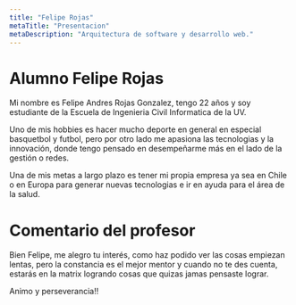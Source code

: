 ```yaml
---
title: "Felipe Rojas"
metaTitle: "Presentacion"
metaDescription: "Arquitectura de software y desarrollo web."
---
```


# Alumno Felipe Rojas

Mi nombre es Felipe Andres Rojas Gonzalez, tengo 22 años y soy estudiante de la Escuela de Ingenieria Civil Informatica de la UV.

Uno de mis hobbies es hacer mucho deporte en general en especial basquetbol y futbol, pero por otro lado me apasiona las tecnologias y la innovación, donde tengo pensado en desempeñarme más en el lado de la gestión o redes.

Una de mis metas a largo plazo es tener mi propia empresa ya sea en Chile o en Europa para generar nuevas tecnologias e ir en ayuda para el área de la salud.

# Comentario del profesor
Bien Felipe, me alegro tu interés, como haz podido ver las cosas empiezan lentas, pero la constancia es el mejor mentor y cuando no te des cuenta, estarás en la matrix logrando cosas que quizas jamas pensaste lograr.

Animo y perseverancia!!